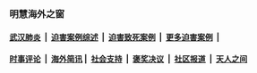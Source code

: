 
### 明慧海外之窗

####  [武汉肺炎](indexes/365.md?t=03181400) &nbsp;|&nbsp;  [迫害案例综述](indexes/328.md?t=03181400) &nbsp;|&nbsp; [迫害致死案例](indexes/277.md?t=03181400)  &nbsp;|&nbsp; [更多迫害案例](indexes/81.md?t=03181400)  &nbsp;|&nbsp; 
####  [时事评论](indexes/19.md?t=03181400) &nbsp;|&nbsp; [海外简讯](indexes/245.md?t=03181400)&nbsp;|&nbsp;  [社会支持](indexes/140.md?t=03181400) &nbsp;|&nbsp; [褒奖决议](indexes/282.md?t=03181400) &nbsp;|&nbsp; [社区报道](indexes/91.md?t=03181400)  &nbsp;|&nbsp; [天人之间](indexes/78.md?t=03181400) 

